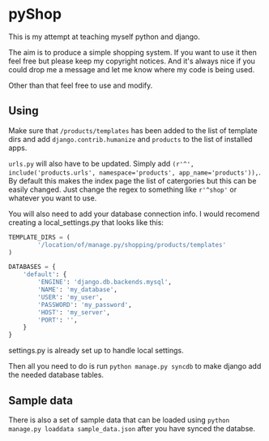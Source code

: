 pyShop
======

This is my attempt at teaching myself python and django.

The aim is to produce a simple shopping system. If you want to use it then feel free but please keep my copyright notices. And it's always nice if you could drop me a message and let me know where my code is being used.

Other than that feel free to use and modify.

Using
-----

Make sure that `/products/templates` has been added to the list of template dirs and add `django.contrib.humanize` and `products` to the list of installed apps.

`urls.py` will also have to be updated. Simply add `(r'^', include('products.urls', namespace='products', app_name='products')),`. By default this makes the index page the list of catergories but this can be easily changed. Just change the regex to something like `r'^shop'` or whatever you want to use.

You will also need to add your database connection info. I would recomend creating a local_settings.py that looks like this:

```python
TEMPLATE_DIRS = (
        '/location/of/manage.py/shopping/products/templates'
)

DATABASES = {
    'default': {
        'ENGINE': 'django.db.backends.mysql',
        'NAME': 'my_database',
        'USER': 'my_user',
        'PASSWORD': 'my_password',
        'HOST': 'my_server',
        'PORT': '',
    }
}
```

settings.py is already set up to handle local settings.

Then all you need to do is run `python manage.py syncdb` to make django add the needed database tables.

Sample data
-----------

There is also a set of sample data that can be loaded using `python manage.py loaddata sample_data.json` after you have synced the databse.
